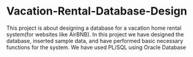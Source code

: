 # Vacation-Rental-Database-Design

This project is about designing a database for a vacation home rental system(for websites like AirBNB).
In this project we have designed the database, inserted sample data, and have performed basic necessary functions for the system.
We have used PL/SQL using Oracle Database
